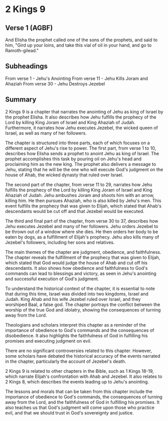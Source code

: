 # 2 Kings 9

## Verse 1 (AGBF)

And Elisha the prophet called one of the sons of the prophets, and said to him, "Gird up your loins, and take this vial of oil in your hand, and go to Ramoth-gilead."

## Subheadings

From verse 1 - Jehu's Anointing
From verse 11 - Jehu Kills Joram and Ahaziah
From verse 30 - Jehu Destroys Jezebel

## Summary

2 Kings 9 is a chapter that narrates the anointing of Jehu as king of Israel by the prophet Elisha. It also describes how Jehu fulfills the prophecy of the Lord by killing King Joram of Israel and King Ahaziah of Judah. Furthermore, it narrates how Jehu executes Jezebel, the wicked queen of Israel, as well as many of her followers.

The chapter is structured into three parts, each of which focuses on a different aspect of Jehu's rise to power. The first part, from verse 1 to 10, describes how Elisha sends a prophet to anoint Jehu as king of Israel. The prophet accomplishes this task by pouring oil on Jehu's head and proclaiming him as the new king. The prophet also delivers a message to Jehu, stating that he will be the one who will execute God's judgment on the house of Ahab, the wicked dynasty that ruled over Israel.

The second part of the chapter, from verse 11 to 29, narrates how Jehu fulfills the prophecy of the Lord by killing King Joram of Israel and King Ahaziah of Judah. Jehu ambushes Joram and shoots him with an arrow, killing him. He then pursues Ahaziah, who is also killed by Jehu's men. This event fulfills the prophecy that was given to Elijah, which stated that Ahab's descendants would be cut off and that Jezebel would be executed.

The third and final part of the chapter, from verse 30 to 37, describes how Jehu executes Jezebel and many of her followers. Jehu orders Jezebel to be thrown out of a window where she dies. He then orders her body to be eaten by dogs, as a fulfillment of Elijah's prophecy. Jehu also kills many of Jezebel's followers, including her sons and relatives.

The main themes of the chapter are judgment, obedience, and faithfulness. The chapter reveals the fulfillment of the prophecy that was given to Elijah, which stated that God would judge the house of Ahab and cut off his descendants. It also shows how obedience and faithfulness to God's commands can lead to blessings and victory, as seen in Jehu's anointing and successful execution of God's judgment.

To understand the historical context of the chapter, it is essential to note that during this time, Israel was divided into two kingdoms, Israel and Judah. King Ahab and his wife Jezebel ruled over Israel, and they worshiped Baal, a false god. The chapter portrays the conflict between the worship of the true God and idolatry, showing the consequences of turning away from the Lord.

Theologians and scholars interpret this chapter as a reminder of the importance of obedience to God's commands and the consequences of disobedience. It also highlights the faithfulness of God in fulfilling his promises and executing judgment on evil.

There are no significant controversies related to this chapter. However, some scholars have debated the historical accuracy of the events narrated in the chapter, particularly the account of Jezebel's death.

2 Kings 9 is related to other chapters in the Bible, such as 1 Kings 18-19, which narrate Elijah's confrontation with Ahab and Jezebel. It also relates to 2 Kings 8, which describes the events leading up to Jehu's anointing.

The lessons and morals that can be taken from this chapter include the importance of obedience to God's commands, the consequences of turning away from the Lord, and the faithfulness of God in fulfilling his promises. It also teaches us that God's judgment will come upon those who practice evil, and that we should trust in God's sovereignty and justice.